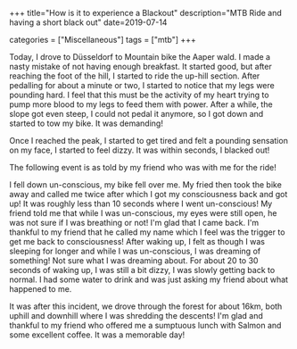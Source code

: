 +++
title="How is it to experience a Blackout"
description="MTB Ride and having a short black out"
date=2019-07-14

categories = ["Miscellaneous"]
tags = ["mtb"]
+++


Today, I drove to Düsseldorf to Mountain bike the Aaper wald. I made a nasty mistake of not having enough breakfast. It started good, but after reaching the foot of the hill, 
I started to ride the up-hill section. After pedalling for about a minute or two, I started to notice that my legs were pounding hard. I feel that this must 
be the activity of my heart trying to pump more blood to my legs to feed them with power. After a while, the slope got even steep, I could not pedal 
it anymore, so I got down and started to tow my bike. It was demanding! 

Once I reached the peak, I started to get tired and felt a pounding sensation on my face, I started to feel dizzy. It was within seconds, I blacked out!

The following event is as told by my friend who was with me for the ride!

I fell down un-conscious, my bike fell over me. My fried then took the bike away and called me twice after which I got my consciousness back and got up! It 
was roughly less than 10 seconds where I went un-conscious! My friend told me that while I was un-conscious, my eyes were still open, he was not sure if 
I was breathing or not! I'm glad that I came back. I'm thankful to my friend that he called my name which I feel was the trigger to get me back to 
consciousness! After waking up, I felt as though I was sleeping for longer and while I was un-conscious, I was dreaming of something! Not sure what I was 
dreaming about. For about 20 to 30 seconds of waking up, I was still a bit dizzy, I was slowly getting back to normal. I had some water to drink and was 
just asking my friend about what happened to me.

It was after this incident, we drove through the forest for about 16km, both uphill and downhill where I was shredding the descents! I'm glad and thankful
to my friend who offered me a sumptuous lunch with Salmon and some excellent coffee. It was a memorable day!

